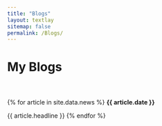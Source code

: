 ```yaml
---
title: "Blogs"
layout: textlay
sitemap: false
permalink: /Blogs/
---
```


# My Blogs
#### &nbsp; ####

<div class="jumbotron">
{% for article in site.data.news %}
<b>{{ article.date }}</b>

{{ article.headline }}
{% endfor %}
</div>
